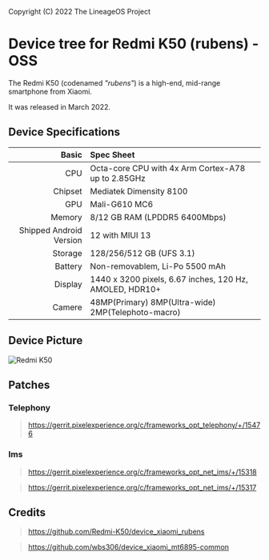Copyright (C) 2022 The LineageOS Project
# Device tree for Redmi K50 (rubens) - OSS

The Redmi K50 (codenamed _"rubens"_) is a high-end, mid-range smartphone from Xiaomi.

It was released in March 2022.

## Device Specifications

|                   Basic | Spec Sheet                                              |
| ----------------------: | :------------------------------------------------------ |
|                     CPU | Octa-core CPU with 4x Arm Cortex-A78 up to 2.85GHz      |
|                 Chipset | Mediatek Dimensity 8100                                 |
|                     GPU | Mali-G610 MC6                                           |
|                  Memory | 8/12 GB RAM (LPDDR5 6400Mbps)                           |
| Shipped Android Version | 12 with MIUI 13                                         |
|                 Storage | 128/256/512 GB (UFS 3.1)                                |
|                 Battery | Non-removablem, Li-Po 5500 mAh                          |
|                 Display | 1440 x 3200 pixels, 6.67 inches, 120 Hz, AMOLED, HDR10+ |
|                  Camere | 48MP(Primary) 8MP(Ultra-wide) 2MP(Telephoto-macro)      |

## Device Picture
![Redmi K50](https://cdn.cnbj0.fds.api.mi-img.com/b2c-shopapi-pms/pms_1653381863.47942179.png)

## Patches

### Telephony
> https://gerrit.pixelexperience.org/c/frameworks_opt_telephony/+/15476

### Ims
> https://gerrit.pixelexperience.org/c/frameworks_opt_net_ims/+/15318

> https://gerrit.pixelexperience.org/c/frameworks_opt_net_ims/+/15317

## Credits
> https://github.com/Redmi-K50/device_xiaomi_rubens

> https://github.com/wbs306/device_xiaomi_mt6895-common
